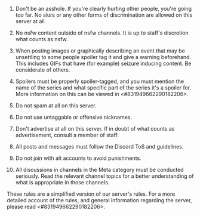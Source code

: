 1. Don't be an asshole. If you're clearly hurting other people, you're going too far. No slurs or any other forms of discrimination are allowed on this server at all.

2. No nsfw content outside of nsfw channels. It is up to staff's discretion what counts as nsfw.

3. When posting images or graphically describing an event that may be unsettling to some people spoiler tag it and give a warning beforehand. This includes GIFs that have (for example) seizure inducing content. Be considerate of others.

4. Spoilers must be properly spoiler-tagged, and you must mention the name of the series and what specific part of the series it's a spoiler for. More information on this can be viewed in <#831949662290182206>.

5. Do not spam at all on this server.

6. Do not use untaggable or offensive nicknames.

7. Don't advertise at all on this server. If in doubt of what counts as advertisement, consult a member of staff.

8. All posts and messages must follow the Discord ToS and guidelines.

9. Do not join with alt accounts to avoid punishments.

10. All discussions in channels in the Meta category must be conducted seriously. Read the relevant channel topics for a better understanding of what is appropriate in those channels.

These rules are a simplified version of our server's rules. For a more detailed account of the rules, and general information regarding the server, please read <#831949662290182206>.
